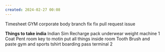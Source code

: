 ```yaml
---
created: 2024-02-27 00:08
---
```

Timesheet
GYM
corporate body branch fix
fix pull request issue


**Things to take india**
Indian Sim Recharge
pack underwear
weight machine 
1 Coat Pent
room key to motin
put all things inside room
Tooth Brush and paste
gym and sports tshirt
boarding pass
terminal 2




